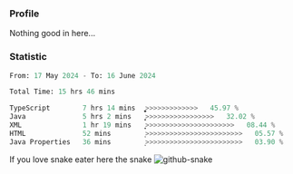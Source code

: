 ### Profile 

Nothing good in here...

### Statistic
<!--START_SECTION:waka-->

```python
From: 17 May 2024 - To: 16 June 2024

Total Time: 15 hrs 46 mins

TypeScript        7 hrs 14 mins   ͎͎͎͎͎͎͎͎͎͎͎͚>>>>>>>>>>>>>   45.97 %
Java              5 hrs 2 mins    ͎͎͎͎͎͎͎͎>>>>>>>>>>>>>>>>>   32.02 %
XML               1 hr 19 mins    ͎͎͙>>>>>>>>>>>>>>>>>>>>>>   08.44 %
HTML              52 mins         ͎>>>>>>>>>>>>>>>>>>>>>>>>   05.57 %
Java Properties   36 mins         ͎>>>>>>>>>>>>>>>>>>>>>>>>   03.90 %
```

<!--END_SECTION:waka-->

If you love snake eater here the snake 
<picture>
  <source media="(prefers-color-scheme: dark)" srcset="https://github.com/pradana4648/pradana4648/blob/c0566a83ca6ea5f2e46bab00e717c4c82b4b5c4c/github-contribution-grid-snake-dark.svg" />
  <source media="(prefers-color-scheme: light)" srcset="https://github.com/pradana4648/pradana4648/blob/c0566a83ca6ea5f2e46bab00e717c4c82b4b5c4c/github-contribution-grid-snake.svg" />
  <img alt="github-snake" src="https://github.com/pradana4648/pradana4648/blob/c0566a83ca6ea5f2e46bab00e717c4c82b4b5c4c/github-contribution-grid-snake.svg" />
</picture>
